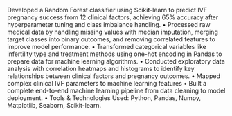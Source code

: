 <p>Developed a Random Forest classifier using Scikit-learn to predict IVF pregnancy success from 12 clinical 
factors, achieving 65% accuracy after hyperparameter tuning and class imbalance handling. 
• Processed raw medical data by handling missing values with median imputation, merging target classes into 
binary outcomes, and removing correlated features to improve model performance.   
• Transformed categorical variables like infertility type and treatment methods using one-hot encoding in 
Pandas to prepare data for machine learning algorithms.   
• Conducted exploratory data analysis with correlation heatmaps and histograms to identify key relationships 
between clinical factors and pregnancy outcomes.   
• Mapped complex clinical IVF parameters to machine learning features 
• Built a complete end-to-end machine learning pipeline from data cleaning to model deployment. 
• Tools & Technologies Used: Python, Pandas, Numpy, Matplotlib, Seaborn, Scikit-learn. </p>